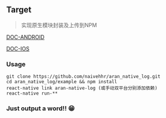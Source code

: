 ## Target
> 实现原生模块封装及上传到NPM

[DOC-ANDROID](https://github.com/naivehhr/react-native-technique-record/blob/master/Android%E5%8E%9F%E7%94%9F%E6%A8%A1%E5%9D%97%E5%B0%81%E8%A3%85.md)

[DOC-IOS](https://github.com/naivehhr/react-native-technique-record/blob/master/IOS%E5%8E%9F%E7%94%9F%E6%A8%A1%E5%9D%97%E5%B0%81%E8%A3%85.md)

### Usage

```
git clone https://github.com/naivehhr/aran_native_log.git
cd aran_native_log/example && npm install
react-native link aran-native-log (或手动双平台分别添加依赖)
react-native run-**

```

### Just output a word!! 😁